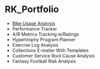 # RK_Portfolio

- [Bike Usage Analysis](https://rosskeim.github.io/RK_Portfolio/cycle_trips.html)
- Performance Tracker
- A/R Metrics Tracking w/Ratings
- Hypertrophy Program Planner
- Exercise Log Analysis
- Collections E-mailer With Templates
- Customer Service Root Cause Analysis
- Fantasy Football Risk Analysis
